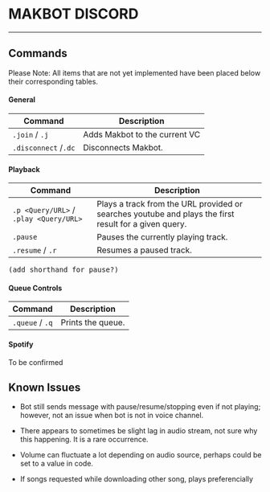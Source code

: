 # MAKBOT DISCORD

----------

## Commands

Please Note: All items that are not yet implemented have been placed below their corresponding tables.

#### General

| Command                 | Description                            |
| ------------------------| ---------------------------------------|
| `.join` / `.j`          | Adds Makbot to the current VC          | 
| `.disconnect` /`.dc`    | Disconnects Makbot.                    | 


#### Playback
| Command                 | Description                             |
| ------------------------| ----------------------------------------|
| `.p <Query/URL>` / `.play <Query/URL>`  | Plays a track from the URL provided or searches youtube and plays the first result for a given query.             | 
| `.pause`                | Pauses the currently playing track.     | 
| `.resume` / `.r`        | Resumes a paused track.                 | 

<pre>(add shorthand for pause?)</pre>


#### Queue Controls
| Command                 | Description                             |
| ------------------------| ----------------------------------------|
| `.queue` / `.q`         | Prints the queue.                       | 


#### Spotify
To be confirmed

## Known Issues

* Bot still sends message with pause/resume/stopping even if not playing; however, not an issue when bot is not in voice channel.

* There appears to sometimes be slight lag in audio stream, not sure why this happening. It is a rare occurrence.

* Volume can fluctuate a lot depending on audio source, perhaps could be set to a value in code.

* If songs requested while downloading other song, plays preferencially